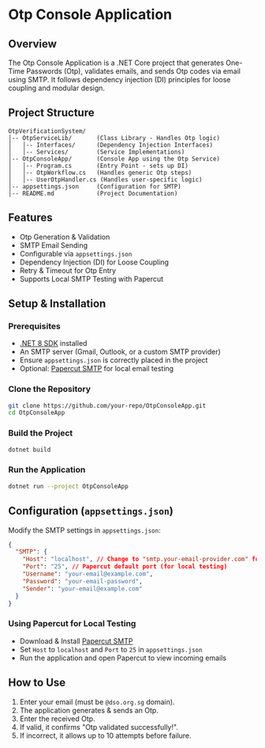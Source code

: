 # Otp Console Application

## Overview
The Otp Console Application is a .NET Core project that generates One-Time Passwords (Otp), validates emails, and sends Otp codes via email using SMTP. It follows dependency injection (DI) principles for loose coupling and modular design.

## Project Structure
```
OtpVerificationSystem/
│-- OtpServiceLib/       (Class Library - Handles Otp logic)
│   │-- Interfaces/      (Dependency Injection Interfaces)
│   │-- Services/        (Service Implementations)
│-- OtpConsoleApp/       (Console App using the Otp Service)
│   │-- Program.cs       (Entry Point - sets up DI)
│   │-- OtpWorkflow.cs   (Handles generic Otp steps)
│   │-- UserOtpHandler.cs (Handles user-specific logic)
│-- appsettings.json     (Configuration for SMTP)
│-- README.md            (Project Documentation)
```

## Features
- Otp Generation & Validation  
- SMTP Email Sending  
- Configurable via `appsettings.json`  
- Dependency Injection (DI) for Loose Coupling  
- Retry & Timeout for Otp Entry  
- Supports Local SMTP Testing with Papercut  

## Setup & Installation

### Prerequisites
- [.NET 8 SDK](https://dotnet.microsoft.com/en-us/download/dotnet/8.0) installed
- An SMTP server (Gmail, Outlook, or a custom SMTP provider)
- Ensure `appsettings.json` is correctly placed in the project
- Optional: [Papercut SMTP](https://github.com/ChangemakerStudios/Papercut-SMTP) for local email testing

### Clone the Repository
```sh
git clone https://github.com/your-repo/OtpConsoleApp.git
cd OtpConsoleApp
```

### Build the Project
```sh
dotnet build
```

### Run the Application
```sh
dotnet run --project OtpConsoleApp
```

## Configuration (`appsettings.json`)

Modify the SMTP settings in `appsettings.json`:
```json
{
  "SMTP": {
    "Host": "localhost", // Change to "smtp.your-email-provider.com" for production
    "Port": "25", // Papercut default port (for local testing)
    "Username": "your-email@example.com",
    "Password": "your-email-password",
    "Sender": "your-email@example.com"
  }
}
```

### Using Papercut for Local Testing
- Download & Install [Papercut SMTP](https://github.com/ChangemakerStudios/Papercut-SMTP)
- Set `Host` to `localhost` and `Port` to `25` in `appsettings.json`
- Run the application and open Papercut to view incoming emails

## How to Use

1. Enter your email (must be `@dso.org.sg` domain).  
2. The application generates & sends an Otp.  
3. Enter the received Otp.  
4. If valid, it confirms "Otp validated successfully!".  
5. If incorrect, it allows up to 10 attempts before failure.  


